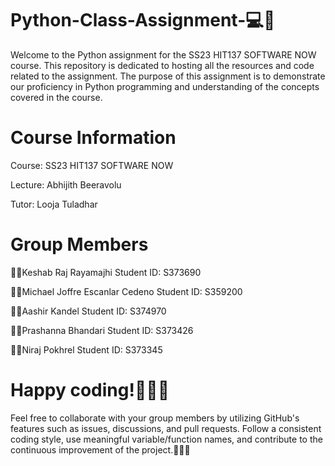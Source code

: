 # Python-Class-Assignment-💻🚀
Welcome to the Python assignment for the SS23 HIT137 SOFTWARE NOW course. This repository is dedicated to hosting all the resources and code related to the assignment. The purpose of this assignment is to demonstrate our proficiency in Python programming and understanding of the concepts covered in the course.

# Course Information

Course: SS23 HIT137 SOFTWARE NOW

Lecture: Abhijith Beeravolu

Tutor: Looja Tuladhar

# Group Members
🧑‍💻Keshab Raj Rayamajhi Student ID: S373690

🧑‍💻Michael Joffre Escanlar Cedeno Student ID: S359200

🧑‍💻Aashir Kandel Student ID: S374970

🧑‍💻Prashanna Bhandari Student ID: S373426

🧑‍💻Niraj Pokhrel Student ID: S373345

# Happy coding!🚀🧑‍💻

Feel free to collaborate with your group members by utilizing GitHub's features such as issues, discussions, and pull requests. Follow a consistent coding style, use meaningful variable/function names, and contribute to the continuous improvement of the project.🚀🧑‍💻
